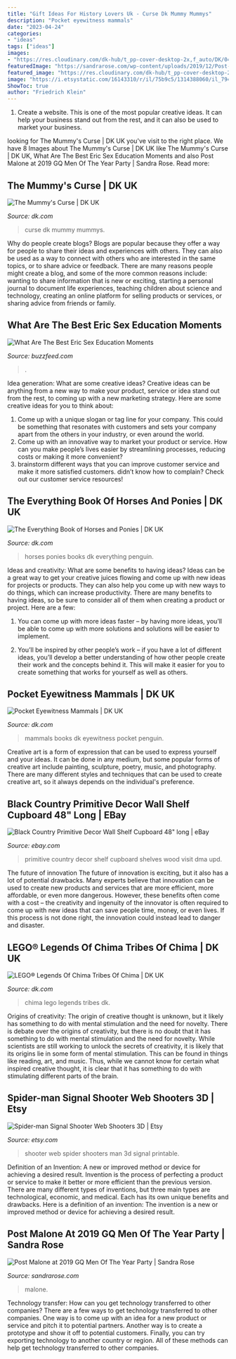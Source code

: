```yaml
---
title: "Gift Ideas For History Lovers Uk - Curse Dk Mummy Mummys"
description: "Pocket eyewitness mammals"
date: "2023-04-24"
categories:
- "ideas"
tags: ["ideas"]
images:
- "https://res.cloudinary.com/dk-hub/t_pp-cover-desktop-2x,f_auto/DK/04e6d26aadb340179a24a6f7edb98475/95b444b61a4141179acdb7321beaaf2a.jpg"
featuredImage: "https://sandrarose.com/wp-content/uploads/2019/12/Post-Malone-at-GQ-BG.jpg"
featured_image: "https://res.cloudinary.com/dk-hub/t_pp-cover-desktop-2x,f_auto/DK/6af8c5c6c6954e34a298a1feb2dbf1b0/883f20555bcd41a29916974384ade655.jpg"
image: "https://i.etsystatic.com/16143310/r/il/75b9c5/1314388060/il_794xN.1314388060_77mr.jpg"
ShowToc: true
author: "Friedrich Klein"
---
```



1. Create a website. This is one of the most popular creative ideas. It can help your business stand out from the rest, and it can also be used to market your business.

	

		
looking for The Mummy&#039;s Curse | DK UK you've visit to the right place. We have 8 Images about The Mummy&#039;s Curse | DK UK like The Mummy&#039;s Curse | DK UK, What Are The Best Eric Sex Education Moments and also Post Malone at 2019 GQ Men Of The Year Party | Sandra Rose. Read more:
		
    
## The Mummy&#039;s Curse | DK UK

<img loading=lazy src="https://res.cloudinary.com/dk-hub/t_pp-cover-desktop-2x,f_auto/DK/d0e48908fc744d3dae48f82c1e04dea0/b6f60cc11b6b418b9ddc533ca101e4d3.jpg" onerror="this.onerror=null;this.src='https://tse1.mm.bing.net/th?id=OIP.008ZOngTIePdzNN1WLVbdgHaLX&amp;pid=15.1';" alt="The Mummy&#039;s Curse | DK UK">

_Source: dk.com_

>curse dk mummy mummys. 

	

Why do people create blogs?
Blogs are popular because they offer a way for people to share their ideas and experiences with others. They can also be used as a way to connect with others who are interested in the same topics, or to share advice or feedback. There are many reasons people might create a blog, and some of the more common reasons include: wanting to share information that is new or exciting, starting a personal journal to document life experiences, teaching children about science and technology, creating an online platform for selling products or services, or sharing advice from friends or family.

    
## What Are The Best Eric Sex Education Moments

<img loading=lazy src="https://img.buzzfeed.com/buzzfeed-static/static/2021-02/2/19/enhanced/bbb72b20be24/original-600-1612295114-10.jpg?crop=1200:628;0,0%26downsize=1250:*" onerror="this.onerror=null;this.src='https://tse3.mm.bing.net/th?id=OIP.XGlkSGSOZW8ZpBmXdjqDuQHaD4&amp;pid=15.1';" alt="What Are The Best Eric Sex Education Moments">

_Source: buzzfeed.com_

>. 

	

Idea generation: What are some creative ideas?
Creative ideas can be anything from a new way to make your product, service or idea stand out from the rest, to coming up with a new marketing strategy. Here are some creative ideas for you to think about: 
1. Come up with a unique slogan or tag line for your company. This could be something that resonates with customers and sets your company apart from the others in your industry, or even around the world. 
2. Come up with an innovative way to market your product or service. How can you make people’s lives easier by streamlining processes, reducing costs or making it more convenient? 
3. brainstorm different ways that you can improve customer service and make it more satisfied customers. didn’t know how to complain? Check out our customer service resources! 

    
## The Everything Book Of Horses And Ponies | DK UK

<img loading=lazy src="https://res.cloudinary.com/dk-hub/t_pp-cover-desktop-2x,f_auto/DK/6af8c5c6c6954e34a298a1feb2dbf1b0/883f20555bcd41a29916974384ade655.jpg" onerror="this.onerror=null;this.src='https://tse3.mm.bing.net/th?id=OIP.9bwLEuhCMsNtvjQLj__wXgHaKK&amp;pid=15.1';" alt="The Everything Book of Horses and Ponies | DK UK">

_Source: dk.com_

>horses ponies books dk everything penguin. 

	

Ideas and creativity: What are some benefits to having ideas?
Ideas can be a great way to get your creative juices flowing and come up with new ideas for projects or products. They can also help you come up with new ways to do things, which can increase productivity. There are many benefits to having ideas, so be sure to consider all of them when creating a product or project. Here are a few: 
1. You can come up with more ideas faster – by having more ideas, you’ll be able to come up with more solutions and solutions will be easier to implement.

2. You’ll be inspired by other people’s work – if you have a lot of different ideas, you’ll develop a better understanding of how other people create their work and the concepts behind it. This will make it easier for you to create something that works for yourself as well as others.

    
## Pocket Eyewitness Mammals | DK UK

<img loading=lazy src="https://res.cloudinary.com/dk-hub/t_pp-cover-desktop-2x,f_auto/DK/04e6d26aadb340179a24a6f7edb98475/95b444b61a4141179acdb7321beaaf2a.jpg" onerror="this.onerror=null;this.src='https://tse3.mm.bing.net/th?id=OIP.iHZRiVQQHu8XJYxOaS8FPgHaJ3&amp;pid=15.1';" alt="Pocket Eyewitness Mammals | DK UK">

_Source: dk.com_

>mammals books dk eyewitness pocket penguin. 

	

Creative art is a form of expression that can be used to express yourself and your ideas. It can be done in any medium, but some popular forms of creative art include painting, sculpture, poetry, music, and photography. There are many different styles and techniques that can be used to create creative art, so it always depends on the individual's preference.

    
## Black Country Primitive Decor Wall Shelf Cupboard 48&quot; Long | EBay

<img loading=lazy src="http://i.ebayimg.com/images/i/230918157514-0-1/s-l1000.jpg" onerror="this.onerror=null;this.src='https://tse1.mm.bing.net/th?id=OIP.F7JOl6BeFghjCyDjWWiliAHaE7&amp;pid=15.1';" alt="Black Country Primitive Decor Wall Shelf Cupboard 48&quot; long | eBay">

_Source: ebay.com_

>primitive country decor shelf cupboard shelves wood visit dma upd. 

	

The future of innovation
The future of innovation is exciting, but it also has a lot of potential drawbacks. Many experts believe that innovation can be used to create new products and services that are more efficient, more affordable, or even more dangerous. However, these benefits often come with a cost – the creativity and ingenuity of the innovator is often required to come up with new ideas that can save people time, money, or even lives. If this process is not done right, the innovation could instead lead to danger and disaster.

    
## LEGO® Legends Of Chima Tribes Of Chima | DK UK

<img loading=lazy src="https://res.cloudinary.com/dk-hub/t_pp-cover-desktop-2x,f_auto/DK/76650c16a42d4f8eb1d340541a85b173/c2bf3f70445f42828b25a779cddb19b4.jpg" onerror="this.onerror=null;this.src='https://tse2.mm.bing.net/th?id=OIP.4u2vnGhyfb7JLKNzQe3SPgHaLP&amp;pid=15.1';" alt="LEGO® Legends Of Chima Tribes Of Chima | DK UK">

_Source: dk.com_

>chima lego legends tribes dk. 

	

Origins of creativity: The origin of creative thought is unknown, but it likely has something to do with mental stimulation and the need for novelty.
There is debate over the origins of creativity, but there is no doubt that it has something to do with mental stimulation and the need for novelty. While scientists are still working to unlock the secrets of creativity, it is likely that its origins lie in some form of mental stimulation. This can be found in things like reading, art, and music. Thus, while we cannot know for certain what inspired creative thought, it is clear that it has something to do with stimulating different parts of the brain.

    
## Spider-man Signal Shooter Web Shooters 3D | Etsy

<img loading=lazy src="https://i.etsystatic.com/16143310/r/il/75b9c5/1314388060/il_794xN.1314388060_77mr.jpg" onerror="this.onerror=null;this.src='https://tse4.mm.bing.net/th?id=OIP.9TgKAQE6SJkFblgus_kRWQHaJ4&amp;pid=15.1';" alt="Spider-man Signal Shooter Web Shooters 3D | Etsy">

_Source: etsy.com_

>shooter web spider shooters man 3d signal printable. 

	

Definition of an Invention: A new or improved method or device for achieving a desired result.
Invention is the process of perfecting a product or service to make it better or more efficient than the previous version. There are many different types of inventions, but three main types are technological, economic, and medical. Each has its own unique benefits and drawbacks. Here is a definition of an invention: 
The invention is a new or improved method or device for achieving a desired result.

    
## Post Malone At 2019 GQ Men Of The Year Party | Sandra Rose

<img loading=lazy src="https://sandrarose.com/wp-content/uploads/2019/12/Post-Malone-at-GQ-BG.jpg" onerror="this.onerror=null;this.src='https://tse1.mm.bing.net/th?id=OIP.DcBv_OJPc1I91G5DtNHnpAHaJQ&amp;pid=15.1';" alt="Post Malone at 2019 GQ Men Of The Year Party | Sandra Rose">

_Source: sandrarose.com_

>malone. 

	

Technology transfer: How can you get technology transferred to other companies?
There are a few ways to get technology transferred to other companies. One way is to come up with an idea for a new product or service and pitch it to potential partners. Another way is to create a prototype and show it off to potential customers. Finally, you can try exporting technology to another country or region. All of these methods can help get technology transferred to other companies.

